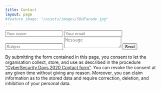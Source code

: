 ```yaml
---
title: Contact
layout: page
#feature_image: "/assets/images/SDUFacade.jpg"
---
```


<form action="https://formspree.io/cybersecuritydays@sdu.dk" method="POST">
  <input type="text" name="name" placeholder="Your name">
  <input type="email" name="_replyto" placeholder="Your email">
  <input type="text" name="subject" placeholder="Subject">
  <textarea name="message" placeholder="Message"></textarea>
  <input type="submit" value="Send">
</form>

By submitting the form contained in this page, you consent to let the organisation collect, store, and use as described in the procedure <a href="/gdpr_contact" target="_blank">"CyberSecurity Days 2020 Contact form"</a>. You can revoke the consent at any given time without giving any reason. Moreover, you can claim information as to the stored data and require correction, deletion, and inhibition of your personal data.
